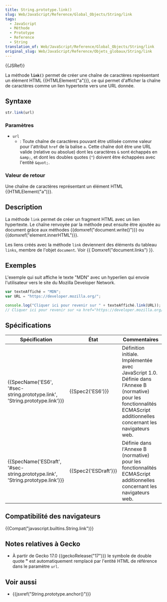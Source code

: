 ```yaml
---
title: String.prototype.link()
slug: Web/JavaScript/Reference/Global_Objects/String/link
tags:
  - JavaScript
  - Méthode
  - Prototype
  - Reference
  - String
translation_of: Web/JavaScript/Reference/Global_Objects/String/link
original_slug: Web/JavaScript/Reference/Objets_globaux/String/link
---
```


{{JSRef}}

La méthode **`link()`** permet de créer une chaîne de caractères représentant un élément HTML {{HTMLElement("a")}}, ce qui permet d'afficher la chaîne de caractères comme un lien hypertexte vers une URL donnée.

## Syntaxe

```js
str.link(url)
```

### Paramètres

- `url`
  - : Toute chaîne de caractères pouvant être utilisée comme valeur pour l'attribut `href` de la balise `a`. Cette chaîne doit être une URL valide (relative ou absolue) dont les caractères `&` sont échappés en `&amp;`, et dont les doubles quotes (`"`) doivent être échappées avec l'entité `&quot;`.

### Valeur de retour

Une chaîne de caractères représentant un élément HTML {{HTMLElement("a")}}.

## Description

La méthode `link` permet de créer un fragment HTML avec un lien hypertexte. Le chaîne renvoyée par la méthode peut ensuite être ajoutée au document grâce aux méthodes {{domxref("document.write()")}} ou {{domxref("element.innerHTML")}}.

Les liens créés avec la méthode `link` deviennent des éléments du tableau `links`, membre de l'objet `document`. Voir {{ Domxref("document.links") }}.

## Exemples

L'exemple qui suit affiche le texte "MDN" avec un hyperlien qui envoie l'utilisateur vers le site du Mozilla Developer Network.

```js
var texteAffiché = "MDN";
var URL = "https://developer.mozilla.org/";

console.log("Cliquer ici pour revenir sur " + texteAffiché.link(URL));
// Cliquer ici pour revenir sur <a href="https://developer.mozilla.org/">MDN</a>
```

## Spécifications

| Spécification                                                                                            | État                         | Commentaires                                                                                                                                                                 |
| -------------------------------------------------------------------------------------------------------- | ---------------------------- | ---------------------------------------------------------------------------------------------------------------------------------------------------------------------------- |
| {{SpecName('ES6', '#sec-string.prototype.link', 'String.prototype.link')}}     | {{Spec2('ES6')}}         | Définition initiale. Implémentée avec JavaScript 1.0. Définie dans l'Annexe B (normative) pour les fonctionnalités ECMAScript additionnelles concernant les navigateurs web. |
| {{SpecName('ESDraft', '#sec-string.prototype.link', 'String.prototype.link')}} | {{Spec2('ESDraft')}} | Définie dans l'Annexe B (normative) pour les fonctionnalités ECMAScript additionnelles concernant les navigateurs web.                                                       |

## Compatibilité des navigateurs

{{Compat("javascript.builtins.String.link")}}

## Notes relatives à Gecko

- À partir de Gecko 17.0 {{geckoRelease("17")}} le symbole de double quote **"** est automatiquement remplacé par l'entité HTML de référence dans le paramètre `url`.

## Voir aussi

- {{jsxref("String.prototype.anchor()")}}
